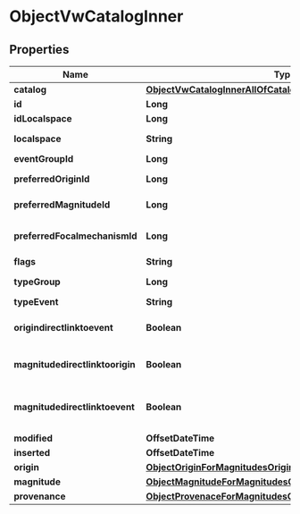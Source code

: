 

# ObjectVwCatalogInner


## Properties

| Name | Type | Description | Notes |
|------------ | ------------- | ------------- | -------------|
|**catalog** | [**ObjectVwCatalogInnerAllOfCatalog**](ObjectVwCatalogInnerAllOfCatalog.md) |  |  [optional] |
|**id** | **Long** | Unique incremental id | bigint(20) |  [optional] |
|**idLocalspace** | **Long** | Localspace Id | bigint(19) |  [optional] |
|**localspace** | **String** | Localspace name. i.e. hew1_mole, endeavour_mole | char(255) |  [optional] |
|**eventGroupId** | **Long** | Link event group | bigint(20) |  [optional] [readonly] |
|**preferredOriginId** | **Long** | Link: preferred origin. It can be NULL. | bigint(20) |  [optional] [readonly] |
|**preferredMagnitudeId** | **Long** | Link: preferred magnitude. It can be NULL. | bigint(20) |  [optional] [readonly] |
|**preferredFocalmechanismId** | **Long** | Link: preferred focalmechanism. It can be NULL. | bigint(20) |  [optional] [readonly] |
|**flags** | **String** | Flags for origin | varchar(255) |  [optional] [readonly] |
|**typeGroup** | **Long** | Group type. Used by clustering algorithm | tinyint(4) |  [optional] [readonly] |
|**typeEvent** | **String** | Name | varchar(255) |  [optional] |
|**origindirectlinktoevent** | **Boolean** | Origin entity is directly linked to Event entity (origin.fk_event&#x3D;event.id) |  [optional] |
|**magnitudedirectlinktoorigin** | **Boolean** | Magnitude entity is directly linked to Origin entity (magnitude.fk_origin&#x3D;origin.id) |  [optional] |
|**magnitudedirectlinktoevent** | **Boolean** | Magnitude entity is directly linked to Event entity (magnitude.fk_origin&#x3D;origin.id -&gt; origin.fk_event&#x3D;event.id) |  [optional] |
|**modified** | **OffsetDateTime** | Last Review | timestamp |  [optional] [readonly] |
|**inserted** | **OffsetDateTime** | Insert time | timestamp |  [optional] [readonly] |
|**origin** | [**ObjectOriginForMagnitudesOriginsEventsAndEventsGroup**](ObjectOriginForMagnitudesOriginsEventsAndEventsGroup.md) |  |  [optional] |
|**magnitude** | [**ObjectMagnitudeForMagnitudesOriginsEventsAndEventsGroup**](ObjectMagnitudeForMagnitudesOriginsEventsAndEventsGroup.md) |  |  [optional] |
|**provenance** | [**ObjectProvenaceForMagnitudesOriginsEventsAndEventsGroup**](ObjectProvenaceForMagnitudesOriginsEventsAndEventsGroup.md) |  |  [optional] |



